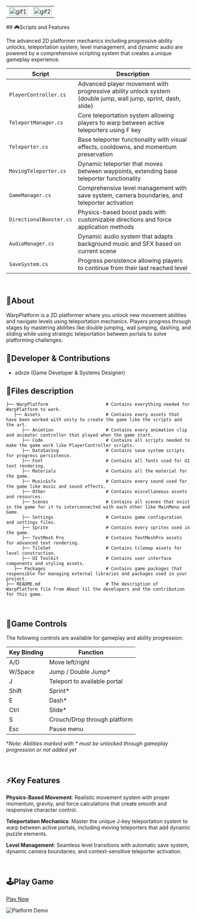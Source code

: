 <table>
  <tr>
    <td align="left" width="50%">
      <img width="100%" alt="gif1" src="https://github.com/adxze/adxze/blob/main/0604(2).gif">
    </td>
    <td align="right" width="50%">
      <img width="100%" alt="gif2" src="https://github.com/adxze/adxze/blob/main/0604(3).gif">
    </td>
  </tr>
</table>
## 🎮Scripts and Features

The advanced 2D platformer mechanics including progressive ability unlocks, teleportation system, level management, and dynamic audio are powered by a comprehensive scripting system that creates a unique gameplay experience.

| Script                         | Description                                                                              |
| ------------------------------ | ---------------------------------------------------------------------------------------- |
| `PlayerController.cs`          | Advanced player movement with progressive ability unlock system (double jump, wall jump, sprint, dash, slide) |
| `TeleportManager.cs`           | Core teleportation system allowing players to warp between active teleporters using F key |
| `Teleporter.cs`                | Base teleporter functionality with visual effects, cooldowns, and momentum preservation |
| `MovingTeleporter.cs`          | Dynamic teleporter that moves between waypoints, extending base teleporter functionality |
| `GameManager.cs`               | Comprehensive level management with save system, camera boundaries, and teleporter activation |
| `DirectionalBooster.cs`        | Physics-based boost pads with customizable directions and force application methods |
| `AudioManager.cs`              | Dynamic audio system that adapts background music and SFX based on current scene |
| `SaveSystem.cs`                | Progress persistence allowing players to continue from their last reached level |

<br>

## 🔴About

WarpPlatform is a 2D platformer where you unlock new movement abilities and navigate levels using teleportation mechanics. Players progress through stages by mastering abilities like double jumping, wall jumping, dashing, and sliding while using strategic teleportation between portals to solve platforming challenges.
<br>

## 👤Developer & Contributions

- adxze (Game Developer & Systems Designer)
  <br>

## 📁Files description

```
├── WarpPlatform                      # Contains everything needed for WarpPlatform to work.
   ├── Assets                         # Contains every assets that have been worked with unity to create the game like the scripts and the art.
      ├── Animtion                    # Contains every animation clip and animator controller that played when the game start.
      ├── Code                        # Contains all scripts needed to make the game work like PlayerController scripts.
      ├── DataSaving                  # Contains save system scripts for progress persistence.
      ├── Font                        # Contains all fonts used for UI text rendering.
      ├── Materials                   # Contains all the material for the game.
      ├── Music&sfx                   # Contains every sound used for the game like music and sound effects.
      ├── Other                       # Contains miscellaneous assets and resources.
      ├── Scenes                      # Contains all scenes that exist in the game for it to interconnected with each other like MainMenu and Game.
      ├── Settings                    # Contains game configuration and settings files.
      ├── Sprite                      # Contains every sprites used in the game.
      ├── TextMesh Pro                # Contains TextMeshPro assets for advanced text rendering.
      ├── TileSet                     # Contains tilemap assets for level construction.
      ├── UI Toolkit                  # Contains user interface components and styling assets.
   ├── Packages                       # Contains game packages that responsible for managing external libraries and packages used in your project.
├── README.md                         # The description of WarpPlatform file from About til the developers and the contribution for this game.
```

<br>

## 🎯Game Controls

The following controls are available for gameplay and ability progression:

| Key Binding | Function                    |
| ----------- | --------------------------- |
| A/D         | Move left/right             |
| W/Space     | Jump / Double Jump*         |
| J           | Teleport to available portal|
| Shift       | Sprint*                     |
| E           | Dash*                       |
| Ctrl        | Slide*                      |
| S           | Crouch/Drop through platform|
| Esc         | Pause menu                  |

**Note: Abilities marked with * must be unlocked through gameplay progression or not added yet* 

<br>

## ⚡Key Features

**Physics-Based Movement**: Realistic movement system with proper momentum, gravity, and force calculations that create smooth and responsive character control.

**Teleportation Mechanics**: Master the unique J-key teleportation system to warp between active portals, including moving teleporters that add dynamic puzzle elements.

**Level Management**: Seamless level transitions with automatic save system, dynamic camera boundaries, and context-sensitive teleporter activation.

<br>

## 🕹️Play Game

<a href="#">Play Now</a>
<br>




![Platform Demo](https://raw.githubusercontent.com/adxze/adxze/main/PlatfromSlide.png)
